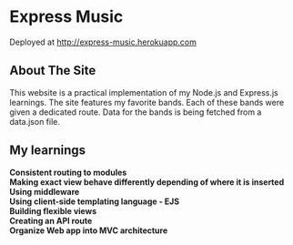 # Express Music

Deployed at http://express-music.herokuapp.com

## About The Site

This website is a practical implementation of my Node.js and Express.js learnings. The site features my favorite bands. Each of these bands were given a dedicated route. Data for the bands is being fetched from a data.json file.


## My learnings

**Consistent routing to modules**<br/>
**Making exact view behave differently depending of where it is inserted**<br/>
**Using middleware**<br/>
**Using client-side templating language - EJS**<br/>
**Building flexible views**<br/>
**Creating an API route**<br/>
**Organize Web app into MVC architecture**<br/>
